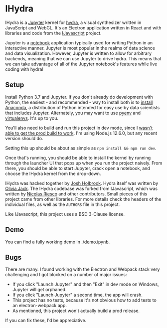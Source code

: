 # IHydra

IHydra is a [Jupyter](https://jupyter.org/) kernel for [hydra](https://hydra-editor.glitch.me), a visual synthesizer written in JavaScript and WebGL. It's an Electron application written in React and with libraries and code from the [IJavascript](https://github.com/n-riesco/ijavascript) project.

Jupyter is a [notebook](https://en.wikipedia.org/wiki/Notebook_interface) application typically used for writing Python in an interactive manner. Jupyter is most popular in the realms of data science 
and data visualization. However, Jupyter is written to allow for arbitrary backends, meaning that we can use Jupyter to drive hydra. This means that we can take advantage of all of the Jupyter notebook's features while live coding with hydra!

## Setup

Install Python 3.7 and Jupyter. If you don't already do development with Python, the easiest - and recommended - way to install both is to [install Anaconda](https://www.anaconda.com/distribution/#download-section), a distribution of Python intended for easy use by data scientists that includes Jupyter. Alternately, you may want to use [pyenv](https://github.com/pyenv/pyenv) and [virtualenvs](https://docs.python-guide.org/dev/virtualenvs/). It's up to you.

You'll also need to build and run this project in dev mode, since I [wasn't able to get the prod build to work](https://github.com/electron-userland/electron-builder/issues/4685). I'm using Node.js 12.6.0, but any recent version should do.

Setting this up should be about as simple as `npm install && npm run dev`.

Once that's running, you should be able to install the kernel by running through the launcher UI that pops up when you run the project naively. From there, you should be able to start Jupyter, crack open a notebook, and choose the IHydra kernel from the drop-down.

IHydra was hacked together by [Josh Holbrook](https://twitter.com/jfhbrook). Hydra itself was written by [Olivia Jack](https://twitter.com/_ojack_). The IHydra codebase was forked from IJavascript, which was written by [Nicolas Riesco](https://github.com/n-riesco) and other contributors. Small pieces of this project came from other libraries. For more details check the headers of the individual files, as well as the `AUTHORS` file in this project.

Like IJavascript, this project uses a BSD 3-Clause license.

## Demo

You can find a fully working demo in [./demo.ipynb](https://github.com/jfhbrook/ihydra/blob/develop/demo.ipynb).

## Bugs

There are many. I found working with the Electron and Webpack stack very challenging and I got blocked on a number of major issues:

* If you click "Launch Jupyter" and then "Exit" in dev mode on Windows, Jupyter will get orphaned.
* If you click "Launch Jupyter" a second time, the app will crash.
* This project has no tests, because it's not obvious how to add tests to an electron-webpack app.
* As mentioned, this project won't actually build a prod release.

If you can fix these, I'd be appreciative.